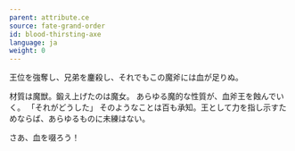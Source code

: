 ```yaml
---
parent: attribute.ce
source: fate-grand-order
id: blood-thirsting-axe
language: ja
weight: 0
---
```


王位を強奪し、兄弟を鏖殺し、それでもこの魔斧には血が足りぬ。

材質は魔獣。鍛え上げたのは魔女。
あらゆる魔的な性質が、血斧王を蝕んでいく。
「それがどうした」
そのようなことは百も承知。王として力を指し示すためならば、あらゆるものに未練はない。

さあ、血を啜ろう！
